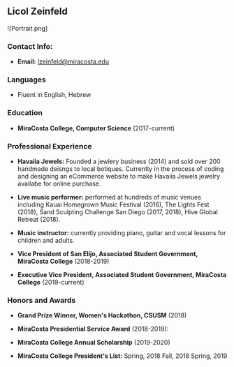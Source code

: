 ## Licol Zeinfeld

![Portrait.png]

### Contact Info: 

- **Email:** lzeinfeld@miracosta.edu

### Languages

- Fluent in English, Hebrew

### Education

- **MiraCosta College, Computer Science** (2017-current)

### Professional Experience

- **Havaiia Jewels:**
Founded a jewlery business (2014) and sold over 200 handmade deisngs to local botiques. Currently in the process of coding and designing an eCommerce website to make Havaiia Jewels jewelry availabe for online purchase.

- **Live music performer:** performed at hundreds of music venues including Kauai Homegrown Music Festival (2016), The Lights Fest (2018), Sand Sculpting Challenge San Diego (2017, 2018), Hive Global Retreat (2018).

- **Music instructor:** currently providing piano, guitar and vocal lessons for children and adults.

- **Vice President of San Elijo, Associated Student Government, MiraCosta College** (2018-2019)

- **Executive Vice President, Associated Student Government, MiraCosta College** (2019-current)


### Honors and Awards

- **Grand Prize Winner, Women's Hackathon, CSUSM** (2018)
 
- **MiraCosta Presidential Service Award** (2018-2019): 

- **MiraCosta College Annual Scholarship** (2019-2020)

-  **MiraCosta College President's List:**
Spring, 2018
Fall, 2018
Spring, 2019



